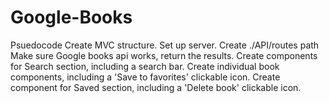 # Google-Books

Psuedocode
Create MVC structure.
Set up server.
Create ./API/routes path
Make sure Google books api works, return the results.
Create components for Search section, including a search bar.
Create individual book components, including a 'Save to favorites' clickable icon.
Create component for Saved section, including a 'Delete book' clickable icon.
